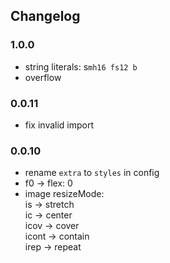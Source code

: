 ## Changelog

### 1.0.0

- string literals: s`mh16 fs12 b`
- overflow

### 0.0.11

- fix invalid import

### 0.0.10

- rename `extra` to `styles` in config
- f0 -> flex: 0
- image resizeMode:  
  is -> stretch  
  ic -> center  
  icov -> cover  
  icont -> contain  
  irep -> repeat  
